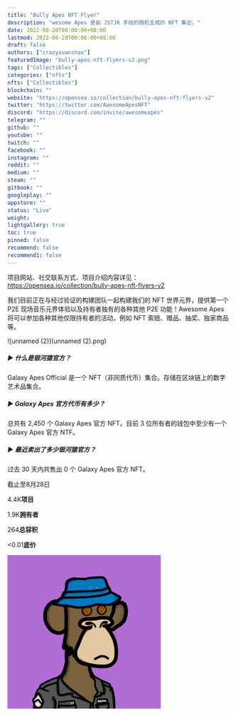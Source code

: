 ```yaml
---
title: "Bully Apes NFT Flyer"
description: "wesome Apes 是由 JSTJR 手绘的随机生成的 NFT 集合。"
date: 2022-08-28T00:00:00+08:00
lastmod: 2022-08-28T00:00:00+08:00
draft: false
authors: ["crazyxuanshao"]
featuredImage: "bully-apes-nft-flyers-v2.png"
tags: ["Collectibles"]
categories: ["nfts"]
nfts: ["Collectibles"]
blockchain: ""
website: "https://opensea.io/collection/bully-apes-nft-flyers-v2"
twitter: "https://twitter.com/AwesomeApesNFT"
discord: "https://discord.com/invite/awesomeapes"
telegram: ""
github: ""
youtube: ""
twitch: ""
facebook: ""
instagram: ""
reddit: ""
medium: ""
steam: ""
gitbook: ""
googleplay: ""
appstore: ""
status: "Live"
weight: 
lightgallery: true
toc: true
pinned: false
recommend: false
recommend1: false
---
```

项目网站、社交联系方式、项目介绍内容详见：https://opensea.io/collection/bully-apes-nft-flyers-v2

我们目前正在与经过验证的构建团队一起构建我们的 NFT 世界元界，提供第一个 P2E 现场音乐元界体验以及持有者独有的各种其他 P2E 功能！Awesome Apes 将可以参加各种其他仅限持有者的活动，例如 NFT 索赔、赠品、抽奖、独家商品等。

![unnamed (2)](unnamed (2).png)

##### ▶ 什么是银河猿官方？

Galaxy Apes Official 是一个 NFT（非同质代币）集合。存储在区块链上的数字艺术品集合。

##### ▶ Galaxy Apes 官方代币有多少？

总共有 2,450 个 Galaxy Apes 官方 NFT。目前 3 位所有者的钱包中至少有一个 Galaxy Apes 官方 NTF。

##### ▶ 最近卖出了多少银河猿官方？

过去 30 天内共售出 0 个 Galaxy Apes 官方 NFT。

截止至8月28日

4.4K**项目**

1.9K**拥有者**

264**总容积**

<0.01**底价**

![unnamed](unnamed.png)